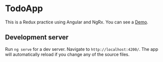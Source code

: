 # TodoApp

This is a Redux practice using Angular and NgRx. You can see a [Demo]( https://idcuadro82.github.io/todo-list-app/).

## Development server

Run `ng serve` for a dev server. Navigate to `http://localhost:4200/`. The app will automatically reload if you change any of the source files.


